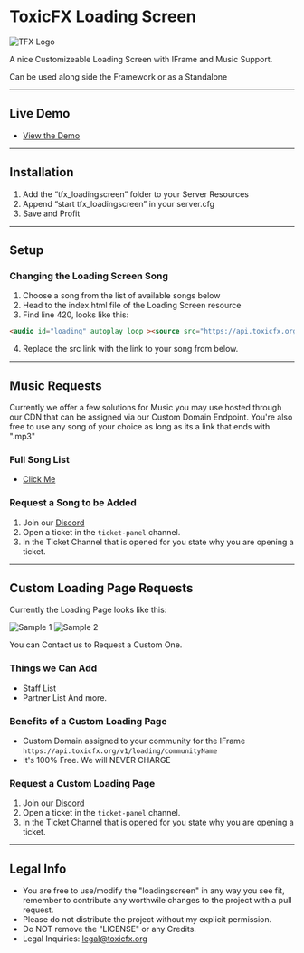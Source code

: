 # ToxicFX Loading Screen
![TFX Logo](https://media.discordapp.net/attachments/734686866690932767/814389936698032138/image0.jpg)

A nice Customizeable Loading Screen with IFrame and Music Support.

Can be used along side the Framework or as a Standalone

---

## Live Demo
* [View the Demo](https://api.toxicfx.org/v1/loading/demo)

---

## Installation
1. Add the “tfx_loadingscreen” folder to your Server Resources
2. Append “start tfx_loadingscreen” in your server.cfg
3. Save and Profit

---

## Setup
### Changing the Loading Screen Song
1. Choose a song from the list of available songs below
2. Head to the index.html file of the Loading Screen resource
3. Find line 420, looks like this:
```html
<audio id="loading" autoplay loop ><source src="https://api.toxicfx.org/music/human_ragnbone.mp3" type="audio/mp3"></audio>
```
4. Replace the src link with the link to your song from below.

---

## Music Requests
Currently we offer a few solutions for Music you may use hosted through our CDN that can be assigned via our Custom Domain Endpoint. 
You're also free to use any song of your choice as long as its a link that ends with ".mp3"

### Full Song List
* [Click Me](./SONGS.md)

### Request a Song to be Added
1. Join our [Discord](https://toxicfx.org/discord) 
2. Open a ticket in the `ticket-panel` channel.
3. In the Ticket Channel that is opened for you state why you are opening a ticket.

---

## Custom Loading Page Requests
Currently the Loading Page looks like this:

![Sample 1](https://media.discordapp.net/attachments/734686866690932767/813252585673850901/LoadingSample_2.png)
![Sample 2](https://media.discordapp.net/attachments/734686866690932767/813252795833778176/LoadingSample2_2.png)

You can Contact us to Request a Custom One.

### Things we Can Add
* Staff List
* Partner List
And more. 

### Benefits of a Custom Loading Page
* Custom Domain assigned to your community for the IFrame `https://api.toxicfx.org/v1/loading/communityName`
* It's 100% Free. We will NEVER CHARGE

### Request a Custom Loading Page
1. Join our [Discord](https://toxicfx.org/discord) 
2. Open a ticket in the `ticket-panel` channel.
3. In the Ticket Channel that is opened for you state why you are opening a ticket.

---

## Legal Info
- You are free to use/modify the "loadingscreen" in any way you see fit, remember to contribute any worthwile changes to the project with a pull request. 
- Please do not distribute the project without my explicit permission. 
- Do NOT remove the "LICENSE" or any Credits.
- Legal Inquiries: legal@toxicfx.org
